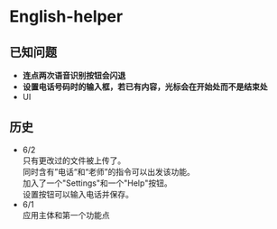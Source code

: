# English-helper
## 已知问题
* **连点两次语音识别按钮会闪退**  
* **设置电话号码时的输入框，若已有内容，光标会在开始处而不是结束处**  
* UI
## 历史  
* 6/2  
只有更改过的文件被上传了。  
同时含有”电话“和“老师”的指令可以出发该功能。  
加入了一个"Settings"和一个"Help"按钮。  
设置按钮可以输入电话并保存。  
* 6/1  
应用主体和第一个功能点  
